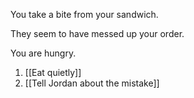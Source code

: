 You take a bite from your sandwich.

They seem to have messed up your order.

You are hungry.

1. [[Eat quietly]]
2. [[Tell Jordan about the mistake]]